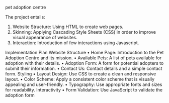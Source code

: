 pet adoption centre

The project entails:
1. Website Structure: Using HTML to create web pages.
2. Skinning: Applying Cascading Style Sheets (CSS) in order to improve visual appearance of websites.
3. Interaction: Introduction of few interactions using Javascript.

Implementation Plan
Website Structure
•	Home Page: Introduction to the Pet Adoption Centre and its mission.
•	Available Pets: A list of pets available for adoption with their details.
•	Adoption Form: A form for potential adopters to submit their information.
•	Contact Us: Contact details and a simple contact form.
Styling
•	Layout Design: Use CSS to create a clean and responsive layout.
•	Color Scheme: Apply a consistent color scheme that is visually appealing and user-friendly.
•	Typography: Use appropriate fonts and sizes for readability.
Interactivity
•	Form Validation: Use JavaScript to validate the adoption form
